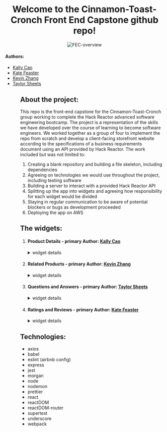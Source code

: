 <h1 align="center">
  Welcome to the Cinnamon-Toast-Cronch Front End Capstone github repo!
</h1>
<p align="center">
  <img src="https://media.giphy.com/media/6uKMx3bejVl6vqLJX8/giphy.gif" alt="FEC-overview" />
</p>
<h4> Authors: </h4>
<ul>
  <li><a href="https://github.com/kallycao" target="_blank">Kally Cao<a/></li>
  <li><a href="https://github.com/KateFeaster" target="_blank">Kate Feaster</a></li>
  <li><a href="https://github.com/KevZhang11" target="_blank">Kevin Zhang</a></li>
  <li><a href="https://github.com/Taylor-Sheets3" target="_blank">Taylor Sheets</a></li>
<ul>
<h2>
  About the project:
</h2>  
<p> This repo is the front-end capstone for the Cinnamon-Toast-Cronch group working to complete the Hack Reactor advanced software engineering bootcamp. The project is a representation of the skills we have developed over the course of learning to become software engineers.  We worked together as a group of four to implement the repo from scratch and develop a client-facing storefront website according to the specifications of a business requirements document using an API provided by Hack Reactor.  The work included but was not limited to: 
<ol>
  <li>Creating a blank repository and building a file skeleton, including dependencies</li>
  <li>Agreeing on technologies we would use throughout the project, including testing software</li>
  <li>Building a server to interact with a provided Hack Reactor API</li>
  <li>Splitting up the app into widgets and agreeing how responsibility for each widget would be divided</li>
  <li>Staying in regular communication to be aware of potential blockers or bugs as development proceeded</li>
  <li>Deploying the app on AWS</li>
</ol>

  <h2>
    The widgets:
  </h2>
  <ol>
    <li>
      <h4>Product Details - primary Author: <a href="https://github.com/kallycao" target="_blank">Kally Cao<a/></h4>
        <details>
          <summary>widget details</summary>
          <!--- TODO: USE THIS DIV TO DESCRIBE THE PRODUCT DETAILS WIDGET --->
        </details>
    </li>
    <li>
      <h4>Related Products - primary Author: <a href="https://github.com/KevZhang11" target="_blank">Kevin Zhang</a></h4>
        <details>
          <summary>widget details</summary>
          <!--- TODO: USE THIS DIV TO DESCRIBE THE RELATED PRODUCTS WIDGET --->
        </details>
    </li>
    <li>
      <h4>Questions and Answers - primary Author: <a href="https://github.com/Taylor-Sheets3" target="_blank">Taylor Sheets</a></h4>
        <details>
          <summary>widget details</summary>
          <p>
            The primary function of the questions and answers module is to allow asking and answering of questions for the selected product.  Users are able to submit a question as well as answers to existing questions, mark them as "helpful" to indicate a useful information, and report unhelpful answers.  A search bar is present at the top of the module that allows users to search for a specific question.  The search bar renders questions dynamically after 3 or more characters are typed, and resets the displayed questions list when users delete the query.
          </p>
          <p align="center">
            <img src="https://media.giphy.com/media/k4Il9mNXhhP0VJaiuV/giphy.gif" alt="search for a question" />
          </p>
          <p> 
            Users can ask a question by pressing the "add a question" button, which opens up a form submission modal. 
          </p>
          <p align="center">
            <img src="https://media.giphy.com/media/gOXLtEnkvP1fcxFDdD/giphy.gif" alt="add a question" /> 
          </p>
          <p> 
            Users can answer a question by pressing the "Add answer" button, which opens a similar form submission modal. 
          </p>
          <p align="center">
            <img src="https://media.giphy.com/media/YXVZ0bSOhOL6tZcLat/giphy.gif" alt="add an answer" />
          </p>
          <p> 
            Questions and answers both appear in order of helpfulness.  Users can mark a question or an answer as helpful to increase the counter.  Users can do this once per question or answer.  By default, four questions are displayed on the screen with two answers per question.  Users can press the "see more questions" button to display two more questions on the screen. Filters applied by the search bar remain active when displaying more questions.  The number of questions displayed is reset to four if the user selects a different product.  The user can also choose to view all of the answers available for a given question by pressing the "Load more answers" button.  Doing this will switch the button text to "collapse answers" which restores the display to just two answers. 
          </p>
          <p align="center">
            <img src="https://media.giphy.com/media/BlWnlLk0EVNyK9Doap/giphy.gif" alt="q&a accordion behavior" />
        </div>
    </li>
    <li>
      <h4>Ratings and Reviews - primary Author: <a href="https://github.com/KateFeaster" target="_blank">Kate Feaster</a></h4>
        <details>
          <summary>widget details</summary>
          <!--- TODO: USE THIS DIV TO DESCRIBE THE RATINGS AND REVIEWS WIDGET --->
        </details>
    </li>
  </ol>
  
  <h2>
    Technologies:
  </h2>
  <ul>
    <li>axios</li>
    <li>babel</li>
    <li>eslint (airbnb config)</li>
    <li>express</li>
    <li>jest</li>
    <li>morgan</li>
    <li>node</li>
    <li>nodemon</li>
    <li>prettier</li>
    <li>react</li>
    <li>reactDOM</li>
    <li>reactDOM-router</li>
    <li>supertest</li>
    <li>underscore</li>
    <li>webpack</li>
  </ul>


